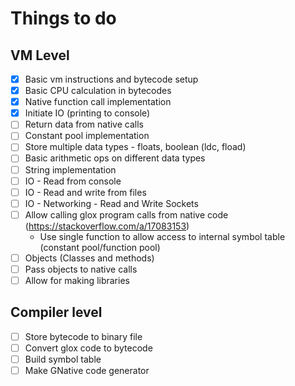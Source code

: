 # Things to do

## VM Level
- [x] Basic vm instructions and bytecode setup
- [x] Basic CPU calculation in bytecodes
- [x] Native function call implementation
- [x] Initiate IO (printing to console)
- [ ] Return data from native calls
- [ ] Constant pool implementation
- [ ] Store multiple data types - floats, boolean (ldc, fload)
- [ ] Basic arithmetic ops on different data types
- [ ] String implementation
- [ ] IO - Read from console
- [ ] IO - Read and write from files
- [ ] IO - Networking - Read and Write Sockets
- [ ] Allow calling glox program calls from native code (https://stackoverflow.com/a/17083153)
  - Use single function to allow access to internal symbol table (constant pool/function pool)
- [ ] Objects (Classes and methods)
- [ ] Pass objects to native calls
- [ ] Allow for making libraries

## Compiler level
- [ ] Store bytecode to binary file
- [ ] Convert glox code to bytecode
- [ ] Build symbol table
- [ ] Make GNative code generator
